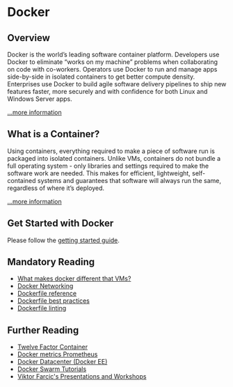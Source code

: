 # Docker

## Overview

Docker is the world’s leading software container platform. Developers use Docker to eliminate “works on my machine” 
problems when collaborating on code with co-workers. Operators use Docker to run and manage apps side-by-side in 
isolated containers to get better compute density. Enterprises use Docker to build agile software delivery pipelines to 
ship new features faster, more securely and with confidence for both Linux and Windows Server apps.

[...more information][docker]

## What is a Container?

Using containers, everything required to make a piece of software run is packaged into isolated containers. Unlike 
VMs, containers do not bundle a full operating system - only libraries and settings required to make the software 
work are needed. This makes for efficient, lightweight, self-contained systems and guarantees that software will 
always run the same, regardless of where it’s deployed.

[...more information][container]

## Get Started with Docker

Please follow the [getting started guide][getstarted].

## Mandatory Reading

* [What makes docker different that VMs?](http://stackoverflow.com/questions/16047306/how-is-docker-different-from-a-normal-virtual-machine)
* [Docker Networking](https://docs.docker.com/engine/userguide/networking/)
* [Dockerfile reference](https://docs.docker.com/engine/reference/builder/)
* [Dockerfile best practices](https://docs.docker.com/engine/userguide/eng-image/dockerfile_best-practices/)
* [Dockerfile linting](https://github.com/lukasmartinelli/hadolint)

## Further Reading

* [Twelve Factor Container](https://www.infoq.com/presentations/container-12-factor)
* [Docker metrics Prometheus](https://medium.com/lucjuggery/docker-daemon-metrics-in-prometheus-7c359c7ff550)
* [Docker Datacenter (Docker EE)](https://medium.com/lucjuggery/discovering-docker-datacenter-cf0daccddc41)
* [Docker Swarm Tutorials](http://blog.alexellis.io/top-5-docker-swarm/?mkt_tok=eyJpIjoiTXpoalpEZG1OVEEzWVRRdyIsInQiOiJcLzJXckplZHNiVTRiK04yODNcL1wvN1lrN1M0VHNjNlB2VzJDT0xxa04wVURFSkREdWNGTkxybWNNSU5nYlk0SGFcL3VYNzVQVFhMTDVZRU9RVTBEY0t6V2NrcXBtK1wvNzZqUU9MSVpjWWJ5bXhWZjZKM3ptMENPQ0UxVXMybkVKcVhzIn0%3D)
* [Viktor Farcic's Presentations and Workshops](http://vfarcic.github.io/#/presentations-1)

[docker]: https://www.docker.com/what-docker
[container]: https://www.docker.com/what-container
[getstarted]: https://docs.docker.com/get-started/


